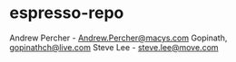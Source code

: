 # espresso-repo
Andrew Percher - Andrew.Percher@macys.com
Gopinath, gopinathch@live.com
Steve Lee - steve.lee@move.com
